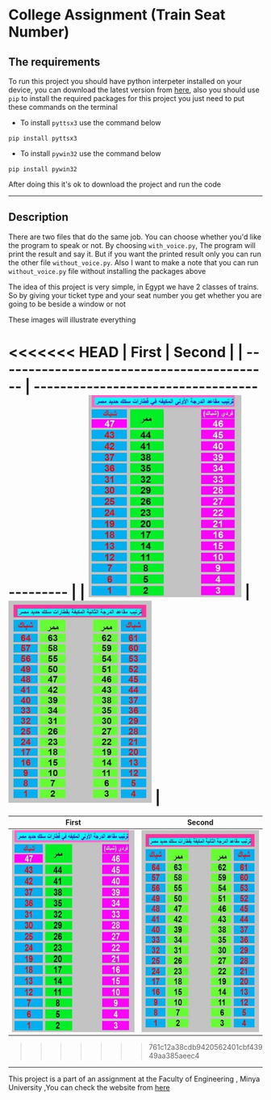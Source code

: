 # **College Assignment (Train Seat Number)**

## **The requirements**

To run this project you should have python interpeter installed on your device, you can download the latest version from [here](https://www.python.org/downloads/ "Download Python"), also you should use `pip` to install the required packages for this project you just need to put these commands on the terminal

* To install `pyttsx3` use the command below

```terminal
pip install pyttsx3
```

* To install `pywin32` use the command below

```terminal
pip install pywin32
```

After doing this it's ok to download the project and run the code

***

## **Description**

There are two files that do the same job. You can choose whether you'd like the program to speak or not. By choosing `with_voice.py`, The program will print the result and say it. But if you want the printed result only you can run the other file `without_voice.py`. Also I want to make a note that you can run `without_voice.py` file without installing the packages above

The idea of this project is very simple, in Egypt we have 2 classes of trains. So by giving your ticket type and your seat number you get whether you are going to be beside a window or not  

These images will illustrate everything

<<<<<<< HEAD
| First                                      | Second                                      |
| ------------------------------------------ | ------------------------------------------- |
| <img src="images\first.jpg" height = 400/> | <img src="images\second.jpg" height = 400/> |
=======
|First|Second|
|--------|-------|
|<img src="images\first.jpg" height = 400/> |<img src="images\second.jpg" height = 400/>|
>>>>>>> 761c12a38cdb9420562401cbf43949aa385aeec4

***

This project is a part of an assignment at the Faculty of Engineering , Minya University ,You can check the website from [here](https://www.minia.edu.eg/eng/ "Minya Engineering")
